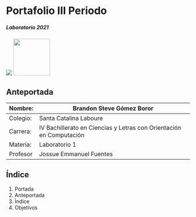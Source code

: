 # Portafolio III Periodo
##### Laboratorio 2021
<img src="https://paraprogramar.club/wp-content/uploads/First-programming-languages.jpg">

<img src="https://lh3.googleusercontent.com/B5GEEvRfWd4PW8yzISH3yNau0RPzsDoIyLxRh93kLSfMbMsAMooyJocv0RBfRiu0oWqC18FJnd-SGqI=w1366-h657" width="100px">



## Anteportada

| Nombre:  | Brandon Steve Gómez Boror  |
| ------------ | ------------ |
| Colegio:  | Santa Catalina Laboure  |
| Carrera:  | IV Bachillerato en Ciencias y Letras con Orientación en Computación  |
| Materia:  | Laboratorio 1  |
| Profesor  | Jossue Emmanuel Fuentes  |


## Índice

1. Portada
2. Anteportada
3. Índice
4. Objetivos
